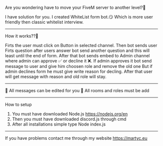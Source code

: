 Are you wondering have to move your FiveM server to another level?🧠

I have solution for you. I created WhiteList form bot.😏
Which is more user friendly then classic whitelist interview.

--------------------------------------------------------------------

How it works??🔧

Firts the user must click on Button in selected channel. 
Then bot sends user Firts question after users answer bot send another question and this will least until the end of form.
After that bot sends embed to Admin channel where admin can approve ✅ or decline it ❌.
If admin approves it bot send message to user and give him choosen role and remove the old one
But if admin declines form he must give write reason for decling. After that user will get message with reason and old role will stay.

--------------------------------------------------------------------

📌 All messages can be edited for you 
📌 All rooms and roles must be add 

--------------------------------------------------------------------

How to setup 

1. You must have downloaded Node.js https://nodejs.org/en
2. Then you must have downloaded discord.js through cmd 
3. After all installations simple type Node index.js 

--------------------------------------------------------------------

If you have problems contact me through my website https://martyc.eu

